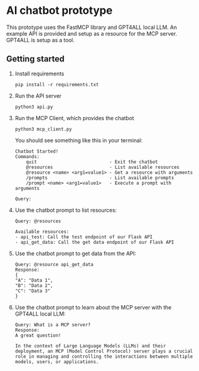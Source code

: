 # AI chatbot prototype
This prototype uses the FastMCP library and GPT4ALL local LLM. An example API is provided and setup as a resource for the MCP server. GPT4ALL is setup as a tool.


## Getting started
1. Install requirements

    ```
    pip install -r requirements.txt
    ```

2. Run the API server

    ```
    python3 api.py
    ```

3. Run the MCP Client, which provides the chatbot

    ```
    python3 mcp_client.py
    ```

    You should see something like this in your terminal:
    ```
    Chatbot Started!
    Commands:
        quit                           - Exit the chatbot
        @resources                     - List available resources
        @resource <name> <arg1=value1> - Get a resource with arguments
        /prompts                       - List available prompts
        /prompt <name> <arg1=value1>   - Execute a prompt with arguments

    Query:
    ```

4. Use the chatbot prompt to list resources:
    ```
    Query: @resources

    Available resources:
    - api_test: Call the test endpoint of our Flask API
    - api_get_data: Call the get data endpoint of our Flask API
    ```

5. Use the chatbot prompt to get data from the API:
    ```
    Query: @resource api_get_data
    Response:
    {
    "A": "Data 1",
    "B": "Data 2",
    "C": "Data 3"
    }
    ```

6. Use the chatbot prompt to learn about the MCP server with the GPT4ALL local LLM:
    ```
    Query: What is a MCP server?
    Response:
    A great question!

    In the context of Large Language Models (LLMs) and their deployment, an MCP (Model Control Protocol) server plays a crucial role in managing and controlling the interactions between multiple models, users, or applications.
    ```
